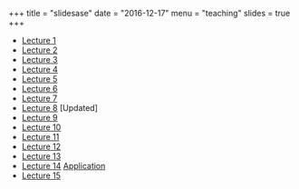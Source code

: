 +++
title = "slidesase"
date = "2016-12-17"
menu = "teaching"
slides = true
+++

- [Lecture 1](../files/teaching/Lecture1.pdf)
- [Lecture 2](../files/teaching/Lecture2.pdf)
- [Lecture 3](../files/teaching/Lecture3.pdf)
- [Lecture 4](../files/teaching/Lecture4.pdf)
- [Lecture 5](../files/teaching/Lecture5.pdf)
- [Lecture 6](../files/teaching/Lecture6.pdf)
- [Lecture 7](../files/teaching/Lecture7.pdf)
- [Lecture 8](../files/teaching/Lecture8.pdf) [Updated]
- [Lecture 9](../files/teaching/Lecture9.pdf)
- [Lecture 10](../files/teaching/Lecture10.pdf)
- [Lecture 11](../files/teaching/Lecture11.pdf)
- [Lecture 12](../files/teaching/Lecture12.pdf)
- [Lecture 13](../files/teaching/Lecture13.pdf)
- [Lecture 14](../files/teaching/Lecture14.pdf) [Application](../files/teaching/PanelApplication.pdf)
- [Lecture 15](../files/teaching/Lecture15.pdf)
